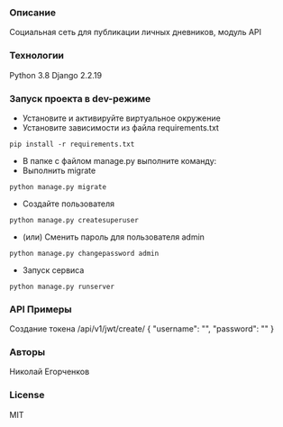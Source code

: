 ### Описание
Социальная сеть для публикации личных дневников, модуль API
### Технологии
Python 3.8
Django 2.2.19
### Запуск проекта в dev-режиме
- Установите и активируйте виртуальное окружение
- Установите зависимости из файла requirements.txt
```
pip install -r requirements.txt
``` 
- В папке с файлом manage.py выполните команду:
- Выполнить migrate
```
python manage.py migrate
```
- Создайте пользователя
```
python manage.py createsuperuser
```
- (или) Сменить пароль для пользователя admin
```
python manage.py changepassword admin
```
- Запуск сервиса
```
python manage.py runserver
```
### API Примеры
Создание токена
/api/v1/jwt/create/
{
    "username": "",
    "password": ""
}
### Авторы
Николай Егорченков

### License
MIT